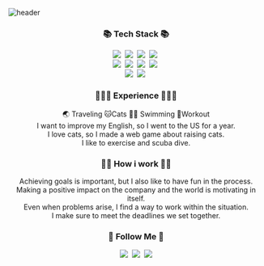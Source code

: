 
![header](https://capsule-render.vercel.app/api?type=slice&color=gradient&height=160&section=header&text=200%20OK%20Jinhong!&fontAlign=50&fontAlignY=70&fontSize=90&fontColor=FFFFFF)

<h3 align="center">📚 Tech Stack 📚</h3>
<p align="center">
  <img src="https://img.shields.io/badge/Kotlin-7F52FF?style=flat-square&logo=Kotlin&logoColor=white"/></a>&nbsp 
  <img src="https://img.shields.io/badge/Java-007396?style=flat-square&logo=Spring&logoColor=white"/></a>&nbsp
  <img src="https://img.shields.io/badge/Php-777BB4?style=flat-square&logo=Php&logoColor=white"/></a>&nbsp
  <img src="https://img.shields.io/badge/Python-3766AB?style=flat-square&logo=Python&logoColor=white"/></a>&nbsp 
  <br>
  <img src="https://img.shields.io/badge/Vue.js-4FC08D?style=flat-square&logo=Vue.js&logoColor=white"/></a>&nbsp
  <img src="https://img.shields.io/badge/Html-E34F26?style=flat-square&logo=Html5&logoColor=white"/></a>&nbsp
  <img src="https://img.shields.io/badge/Css-1572B6?style=flat-square&logo=Css3&logoColor=white"/></a>&nbsp
  <img src="https://img.shields.io/badge/Javascript-ffb13b?style=flat-square&logo=javascript&logoColor=white"/></a>&nbsp
  <br>
  <img src="https://img.shields.io/badge/Mysql-4479A1?style=flat-square&logo=MySql&logoColor=white"/></a>&nbsp
  <img src="https://img.shields.io/badge/Oracle-F80000?style=flat-square&logo=Oracle&logoColor=white"/></a>&nbsp
</p>

<h3 align="center">👩🏻‍🚀 Experience 👩🏻‍🚀</h3>
<p align="center">
🌏 Traveling 🐱Cats 🏊🏻 Swimming 💪Workout<br>
I want to improve my English, so I went to the US for a year.<br>
I love cats, so I made a web game about raising cats.<br>
I like to exercise and scuba dive.<br>
</p>

<h3 align="center">🙋🏻 How i work 🙋🏻</h3>
<p align="center">
Achieving goals is important, but I also like to have fun in the process.<br>
Making a positive impact on the company and the world is motivating in itself.<br>
Even when problems arise, I find a way to work within the situation.<br>
I make sure to meet the deadlines we set together.<br>
</p>

<h3 align="center">🌈 Follow Me 🌈</h3>
<p align="center">
  <a href="https://lee-jinhong.github.io/portfolio"><img src="https://img.shields.io/badge/portfolio-34A7C1?style=flat-square&logo=protodotio&logoColor=white&link=https://lee-jinhong.github.io/portfolio"/></a>&nbsp
  <a href="https://jinhonglee.notion.site/200-ok-1271b7a50c0580c1a5a9fd13f55c773b"><img src="https://img.shields.io/badge/Notion-000000?style=flat-square&logo=Notion&logoColor=white&link=https://jinhonglee.notion.site/200-ok-1271b7a50c0580c1a5a9fd13f55c773b"/></a>&nbsp
  <a href="mailto:a01022174171@gmail.com"><img src="https://img.shields.io/badge/Gmail-d14836?style=flat-square&logo=Gmail&logoColor=white&link=a01022174171@gmail.com"/></a>
</p>


<!--
**lee-jinhong/lee-jinhong** is a ✨ _special_ ✨ repository because its `README.md` (this file) appears on your GitHub profile.

Here are some ideas to get you started:

- 🔭 I’m currently working on ...
- 🌱 I’m currently learning ...
- 👯 I’m looking to collaborate on ...
- 🤔 I’m looking for help with ...
- 💬 Ask me about ...
- 📫 How to reach me: ...
- 😄 Pronouns: ...
- ⚡ Fun fact: ...
-->
